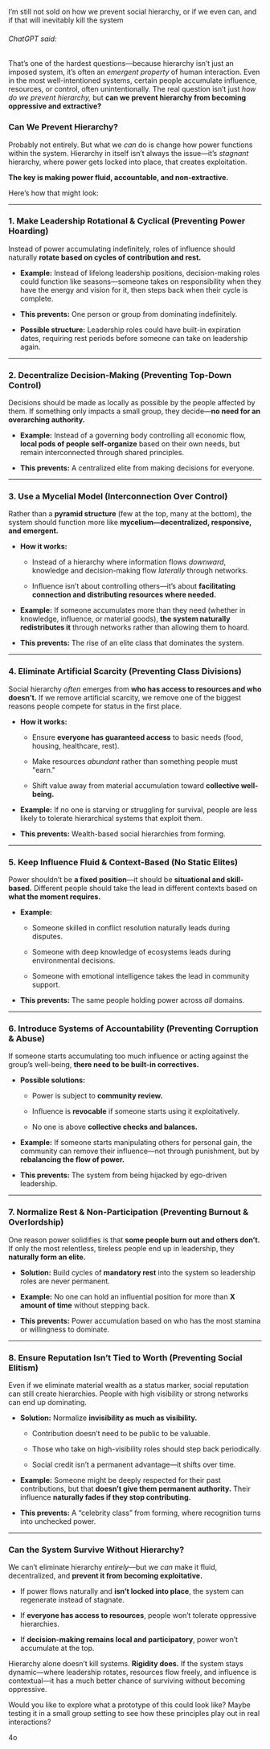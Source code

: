 I’m still not sold on how we prevent social hierarchy, or if we even can, and if that will inevitably kill the system

###### ChatGPT said:

That’s one of the hardest questions—because hierarchy isn’t just an imposed system, it’s often an _emergent property_ of human interaction. Even in the most well-intentioned systems, certain people accumulate influence, resources, or control, often unintentionally. The real question isn’t just _how do we prevent hierarchy,_ but **can we prevent hierarchy from becoming oppressive and extractive?**

### **Can We Prevent Hierarchy?**

Probably not entirely. But what we _can_ do is change how power functions within the system. Hierarchy in itself isn’t always the issue—it’s _stagnant_ hierarchy, where power gets locked into place, that creates exploitation.

**The key is making power fluid, accountable, and non-extractive.**

Here’s how that might look:

---

### **1. Make Leadership Rotational & Cyclical (Preventing Power Hoarding)**

Instead of power accumulating indefinitely, roles of influence should naturally **rotate based on cycles of contribution and rest.**

- **Example:** Instead of lifelong leadership positions, decision-making roles could function like seasons—someone takes on responsibility when they have the energy and vision for it, then steps back when their cycle is complete.
    
- **This prevents:** One person or group from dominating indefinitely.
    
- **Possible structure:** Leadership roles could have built-in expiration dates, requiring rest periods before someone can take on leadership again.
    

---

### **2. Decentralize Decision-Making (Preventing Top-Down Control)**

Decisions should be made as locally as possible by the people affected by them. If something only impacts a small group, they decide—**no need for an overarching authority.**

- **Example:** Instead of a governing body controlling all economic flow, **local pods of people self-organize** based on their own needs, but remain interconnected through shared principles.
    
- **This prevents:** A centralized elite from making decisions for everyone.
    

---

### **3. Use a Mycelial Model (Interconnection Over Control)**

Rather than a **pyramid structure** (few at the top, many at the bottom), the system should function more like **mycelium—decentralized, responsive, and emergent.**

- **How it works:**
    
    - Instead of a hierarchy where information flows _downward_, knowledge and decision-making flow _laterally_ through networks.
        
    - Influence isn’t about controlling others—it’s about **facilitating connection and distributing resources where needed.**
        
- **Example:** If someone accumulates more than they need (whether in knowledge, influence, or material goods), **the system naturally redistributes it** through networks rather than allowing them to hoard.
    
- **This prevents:** The rise of an elite class that dominates the system.
    

---

### **4. Eliminate Artificial Scarcity (Preventing Class Divisions)**

Social hierarchy _often_ emerges from **who has access to resources and who doesn’t.** If we remove artificial scarcity, we remove one of the biggest reasons people compete for status in the first place.

- **How it works:**
    
    - Ensure **everyone has guaranteed access** to basic needs (food, housing, healthcare, rest).
        
    - Make resources _abundant_ rather than something people must "earn."
        
    - Shift value away from material accumulation toward **collective well-being.**
        
- **Example:** If no one is starving or struggling for survival, people are less likely to tolerate hierarchical systems that exploit them.
    
- **This prevents:** Wealth-based social hierarchies from forming.
    

---

### **5. Keep Influence Fluid & Context-Based (No Static Elites)**

Power shouldn’t be **a fixed position**—it should be **situational and skill-based.** Different people should take the lead in different contexts based on **what the moment requires.**

- **Example:**
    
    - Someone skilled in conflict resolution naturally leads during disputes.
        
    - Someone with deep knowledge of ecosystems leads during environmental decisions.
        
    - Someone with emotional intelligence takes the lead in community support.
        
- **This prevents:** The same people holding power across _all_ domains.
    

---

### **6. Introduce Systems of Accountability (Preventing Corruption & Abuse)**

If someone starts accumulating too much influence or acting against the group’s well-being, **there need to be built-in correctives.**

- **Possible solutions:**
    
    - Power is subject to **community review.**
        
    - Influence is **revocable** if someone starts using it exploitatively.
        
    - No one is above **collective checks and balances.**
        
- **Example:** If someone starts manipulating others for personal gain, the community can remove their influence—not through punishment, but by **rebalancing the flow of power.**
    
- **This prevents:** The system from being hijacked by ego-driven leadership.
    

---

### **7. Normalize Rest & Non-Participation (Preventing Burnout & Overlordship)**

One reason power solidifies is that **some people burn out and others don’t.** If only the most relentless, tireless people end up in leadership, they **naturally form an elite.**

- **Solution:** Build cycles of **mandatory rest** into the system so leadership roles are never permanent.
    
- **Example:** No one can hold an influential position for more than **X amount of time** without stepping back.
    
- **This prevents:** Power accumulation based on who has the most stamina or willingness to dominate.
    

---

### **8. Ensure Reputation Isn’t Tied to Worth (Preventing Social Elitism)**

Even if we eliminate material wealth as a status marker, social reputation can still create hierarchies. People with high visibility or strong networks can end up dominating.

- **Solution:** Normalize **invisibility as much as visibility.**
    
    - Contribution doesn’t need to be public to be valuable.
        
    - Those who take on high-visibility roles should step back periodically.
        
    - Social credit isn’t a permanent advantage—it shifts over time.
        
- **Example:** Someone might be deeply respected for their past contributions, but that **doesn’t give them permanent authority.** Their influence **naturally fades if they stop contributing.**
    
- **This prevents:** A “celebrity class” from forming, where recognition turns into unchecked power.
    

---

### **Can the System Survive Without Hierarchy?**

We can’t eliminate hierarchy _entirely_—but we _can_ make it fluid, decentralized, and **prevent it from becoming exploitative.**

- If power flows naturally and **isn’t locked into place**, the system can regenerate instead of stagnate.
    
- If **everyone has access to resources**, people won’t tolerate oppressive hierarchies.
    
- If **decision-making remains local and participatory**, power won’t accumulate at the top.
    

Hierarchy alone doesn’t kill systems. **Rigidity does.** If the system stays dynamic—where leadership rotates, resources flow freely, and influence is contextual—it has a much better chance of surviving without becoming oppressive.

Would you like to explore what a prototype of this could look like? Maybe testing it in a small group setting to see how these principles play out in real interactions?

4o